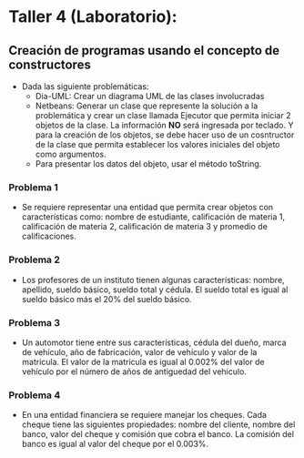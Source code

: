 # Taller 4 (Laboratorio): 
## Creación de programas usando el concepto de constructores


* Dada las siguiente problemáticas:
	* Dia-UML: Crear un diagrama UML de las clases involucradas
	* Netbeans: Generar un clase que represente la solución a la problemática y crear un clase llamada Ejecutor que permita iniciar 2 objetos de la clase. La información **NO** será ingresada por teclado. Y para la creación de los objetos, se debe hacer uso de un cosntructor de la clase que permita establecer los valores iniciales del objeto como argumentos.
	* Para presentar los datos del objeto, usar el método toString.

### Problema 1

* Se requiere representar una entidad que permita crear objetos con características como:  nombre de estudiante, calificación de materia 1, calificación de materia 2, calificación de materia 3 y promedio de calificaciones. 

### Problema 2

* Los profesores de un instituto tienen algunas características: nombre, apellido, sueldo básico, sueldo total y cédula. El sueldo total es igual al sueldo básico más el 20% del sueldo básico.

### Problema 3

* Un automotor tiene entre sus características, cédula del dueño, marca de vehículo, año de fabricación, valor de vehículo y valor de la matricula. El valor de la matricula es igual al 0.002% del valor de vehículo por el número de años de antiguedad del vehiculo.

### Problema 4

* En una entidad financiera se requiere manejar los cheques. Cada cheque tiene las siguientes propiedades: nombre del cliente, nombre del banco, valor del cheque y comisión que cobra el banco. La comisión del banco es igual al valor del cheque por el 0.003%.

